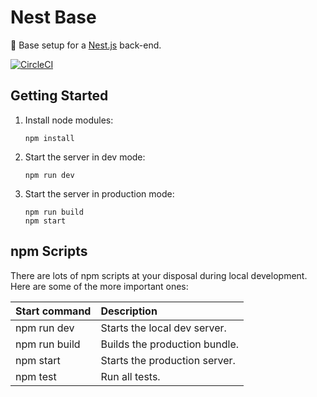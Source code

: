# Nest Base

🐤 Base setup for a [Nest.js](https://nestjs.com/) back-end.

[![CircleCI](https://circleci.com/gh/joncursi/nest-base.svg?style=shield)](https://circleci.com/gh/joncursi/nest-base)

## Getting Started

1. Install node modules:

    ```shell
    npm install
    ```

2. Start the server in dev mode:

    ```shell
    npm run dev
    ```

3. Start the server in production mode:

    ```shell
    npm run build
    npm start
    ```

## npm Scripts

There are lots of npm scripts at your disposal during local development.
Here are some of the more important ones:

| Start command      | Description                                            |
|:------------------ |:------------------------------------------------------ |
| npm run dev        | Starts the local dev server.                           |
| npm run build      | Builds the production bundle.                          |
| npm start          | Starts the production server.                          |
| npm test           | Run all tests.                                         |
